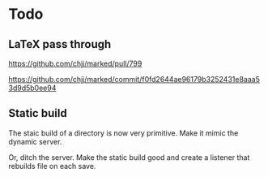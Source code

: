 # Todo


## LaTeX pass through

https://github.com/chjj/marked/pull/799

https://github.com/chjj/marked/commit/f0fd2644ae96179b3252431e8aaa53d9d5b0ee94


## Static build

The staic build of a directory is now very primitive. Make it mimic the dynamic server.

Or, ditch the server. Make the static build good and create a listener that rebuilds file on each save.
